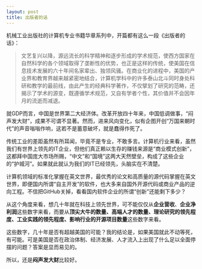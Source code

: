 ```yaml
---
layout: post
title: 出版者的话
---
```


机械工业出版社的计算机专业书籍华章系列中，开篇都有这么一段《出版者的话》：

>文艺复兴以降，源远流长的科学精神和逐步形成的学术规范，使西方国家在自然科学的各个领域取得了垄断性的优势，也正是这样的传统，使美国在信息技术发展的六十年间名家辈出、独领风骚。在商业化的进程中，美国的产业界和教育界越来越紧密地结合，计算机学科中的许多泰山北斗同时身处科研和教学的最前线，由此产生的经典科学著作，不仅擘划了研究的范畴，还揭示了学术的源变，既遵循学术规范，又自有学者个性，其价值并不会因年月的流逝而减退。

就GDP而言，中国是世界第二大经济体。改革开放四十年来，中国低调做事，“闷声发大财”，成果不可谓不显著。然而，进来风向变化，似有企图开创“万国来朝时代”的声音嗡嗡作响，这若不是蓄意破坏，就是蠢得作死了。

传统工业的差距虽然有所耳闻，毕竟不是专业，不敢多言。计算机行业来看，虽然我们有世界上领先的IT企业，但他们真正赖以生存的赚钱来源是“商业模式创新”，这都拜中国庞大市场所赐，“中文”和“国境”这两大天然壁垒，构成了这些企业的“护城河”。如果就此就认为我们的IT已经领先，头脑实在不清楚。

计算机领域的标准化掌握在英文世界，最优秀的论文和高质量的源代码掌握在英文世界，即便国内所谓“自主开发”的软件，也大多来自国外开源代码或商业产品的逆向工程。不信把GitHub关掉，看看国内软件企业的所谓“创新”还能剩下多少？

从这个角度来看，想几十年就在科技上领先世界，可不能仅仅从**企业营收**、**企业净利润**这些数字来看，而要从**顶尖大牛的数量、高端人才的数量、理论研究的领先程度、工业实践的领先程度、影响行业的开源项目数量**这些数字来看。

这些数字，几十年是否有超越美国的可能？我的结论是，如果美国就此不动等死，有可能。可是美国是否在政治体制、经济发展、人才流入上出现了什么足以全面停摆的问题？答案是显而易见的。

所以，还是**闷声发大财**比较好。